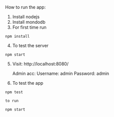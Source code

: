 How to run the app:

  1. Install nodejs
  2. Install mondodb
  3. For first time run

    npm install

  4. To test the server

    npm start

  5. Visit: http://localhost:8080/
       
       Admin acc: Username: admin
                  Password: admin
  6. To test the app

    npm test

    to run

    npm start

